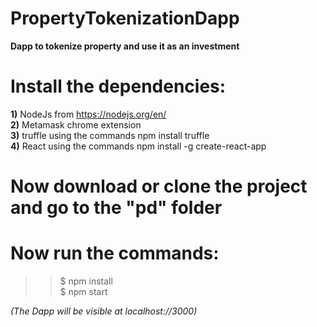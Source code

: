 # PropertyTokenizationDapp
<b>Dapp to tokenize property and use it as an investment</b>

# Install the dependencies:<br>
<b>1)</b> NodeJs from https://nodejs.org/en/ <br>
<b>2)</b> Metamask chrome extension <br>
<b>3)</b> truffle using the commands  npm install truffle <br>
<b>4)</b> React using the commands npm install -g create-react-app <br>
# Now download or clone the project and go to the "pd" folder <br>
# Now run the commands:
>>$ npm install <br>
>>$ npm start

<i>(The Dapp will be visible at localhost://3000)</i>

